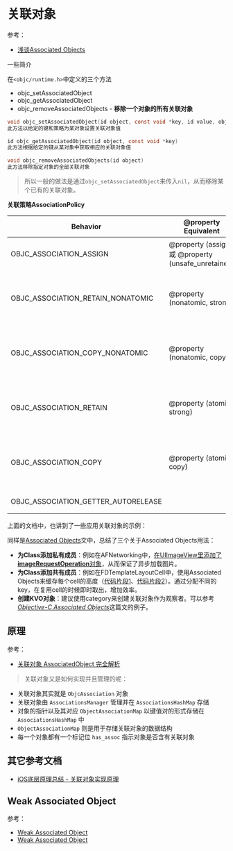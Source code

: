 # 关联对象

参考：

+ [浅谈Associated Objects](https://www.desgard.com/iOS-Source-Probe/Objective-C/Runtime/%E6%B5%85%E8%B0%88Associated%20Objects.html)

一些简介

在`<objc/runtime.h>`中定义的三个方法

+ objc_setAssociatedObject
+ objc_getAssociatedObject
+ objc_removeAssociatedObjects - **移除一个对象的所有关联对象**

```objective-c
void objc_setAssociatedObject(id object, const void *key, id value, objc_AssociationPolicy policy)
此方法以给定的键和策略为某对象设置关联对象值
  
id objc_getAssociatedObject(id object, const void *key)
此方法根据给定的键从某对象中获取相应的关联对象值
  
void objc_removeAssociatedObjects(id object)
此方法移除指定对象的全部关联对象
```

> 所以一般的做法是通过`objc_setAssociatedObject`来传入`nil`，从而移除某个已有的关联对象。



**关联策略AssociationPolicy**

| Behavior                            | @property Equivalent                                | Description                                    |
| ----------------------------------- | --------------------------------------------------- | ---------------------------------------------- |
| OBJC_ASSOCIATION_ASSIGN             | @property (assign) 或 @property (unsafe_unretained) | 指定一个关联对象的弱引用。                     |
| OBJC_ASSOCIATION_RETAIN_NONATOMIC   | @property (nonatomic, strong)                       | 指定一个关联对象的强引用，不能被原子化使用。   |
| OBJC_ASSOCIATION_COPY_NONATOMIC     | @property (nonatomic, copy)                         | 指定一个关联对象的copy引用，不能被原子化使用。 |
| OBJC_ASSOCIATION_RETAIN             | @property (atomic, strong)                          | 指定一个关联对象的强引用，能被原子化使用。     |
| OBJC_ASSOCIATION_COPY               | @property (atomic, copy)                            | 指定一个关联对象的copy引用，能被原子化使用。   |
| OBJC_ASSOCIATION_GETTER_AUTORELEASE |                                                     | 自动释放类型                                   |



上面的文档中，也讲到了一些应用关联对象的示例：

同样是[Associated Objects](http://nshipster.com/associated-objects/)文中，总结了三个关于Associated Objects用法：

- **为Class添加私有成员**：例如在AFNetworking中，[在UIImageView里添加了**imageRequestOperation**对象](https://github.com/AFNetworking/AFNetworking/blob/2.1.0/UIKit%2BAFNetworking/UIImageView%2BAFNetworking.m#L57-L63)，从而保证了异步加载图片。
- **为Class添加共有成员**：例如在FDTemplateLayoutCell中，使用Associated Objects来缓存每个cell的高度（[代码片段1](https://github.com/mconintet/UITableView-FDTemplateLayoutCell/blob/master/Classes/UITableView+FDIndexPathHeightCache.m#L124)、[代码片段2](https://github.com/mconintet/UITableView-FDTemplateLayoutCell/blob/master/Classes/UITableView+FDKeyedHeightCache.m#L81)）。通过分配不同的key，在复用cell的时候即时取出，增加效率。
- **创建KVO对象**：建议使用category来创建关联对象作为观察者。可以参考[*Objective-C Associated Objects*](http://kingscocoa.com/tutorials/associated-objects/)这篇文的例子。



## 原理

参考：

+ [关联对象 AssociatedObject 完全解析](https://draveness.me/ao/)

> 关联对象又是如何实现并且管理的呢：

- 关联对象其实就是 `ObjcAssociation` 对象
- 关联对象由 `AssociationsManager` 管理并在 `AssociationsHashMap` 存储
- 对象的指针以及其对应 `ObjectAssociationMap` 以键值对的形式存储在 `AssociationsHashMap` 中
- `ObjectAssociationMap` 则是用于存储关联对象的数据结构
- 每一个对象都有一个标记位 `has_assoc` 指示对象是否含有关联对象





## 其它参考文档

+ [iOS底层原理总结 - 关联对象实现原理](https://juejin.im/post/5af86b276fb9a07aa34a59e6)





## Weak Associated Object

参考：

+ [Weak Associated Object](https://blog.chenyalun.com/2019/01/20/Weak%20Associated%20Object/)
+ [Weak Associated Object](https://zhangbuhuai.com/post/weak-associated-object.html)



















